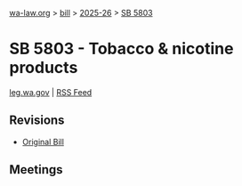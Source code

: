 [wa-law.org](/) > [bill](/bill/) > [2025-26](/bill/2025-26/) > [SB 5803](/bill/2025-26/sb/5803/)

# SB 5803 - Tobacco & nicotine products
[leg.wa.gov](https://app.leg.wa.gov/billsummary?BillNumber=5803&Year=2025&Initiative=false) | [RSS Feed](./rss.xml)

## Revisions
* [Original Bill](1/)

## Meetings